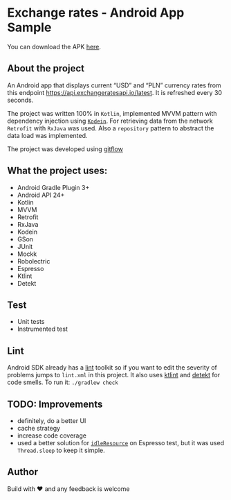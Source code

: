 # Exchange rates - Android App Sample
You can download the APK [here](https://github.com/diegolucasb/exchangerates/tree/master/apk).

## About the project
An Android app that displays current “USD” and “PLN” currency rates from this endpoint https://api.exchangeratesapi.io/latest. It is refreshed every 30 seconds.

The project was written 100% in `Kotlin`, implemented MVVM pattern with dependency injection using [`Kodein`](https://kodein.org/Kodein-DI/). For retrieving data from the network `Retrofit` with `RxJava` was used. 
Also a `repository` pattern to abstract the data load was implemented.

The project was developed using [gitflow](https://datasift.github.io/gitflow/IntroducingGitFlow.html)

## What the project uses:
* Android Gradle Plugin 3+
* Android API 24+
* Kotlin
* MVVM
* Retrofit
* RxJava
* Kodein
* GSon
* JUnit
* Mockk
* Robolectric
* Espresso
* Ktlint
* Detekt

## Test
* Unit tests 
* Instrumented test 

## Lint
Android SDK already has a [lint](https://developer.android.com/studio/write/lint.html) 
toolkit so if you want to edit the severity of problems jumps to ```lint.xml``` in this project. 
It also uses [ktlint](https://ktlint.github.io/) and [detekt](https://github.com/arturbosch/detekt) for code smells.
To run it: ```./gradlew check```

## TODO: Improvements
- definitely, do a better UI
- cache strategy
- increase code coverage
- used a better solution for [`idleResource`](https://developer.android.com/training/testing/espresso/idling-resource) on Espresso test, but it was used `Thread.sleep` to keep it simple.

## Author
Build with ❤️ and any feedback is welcome